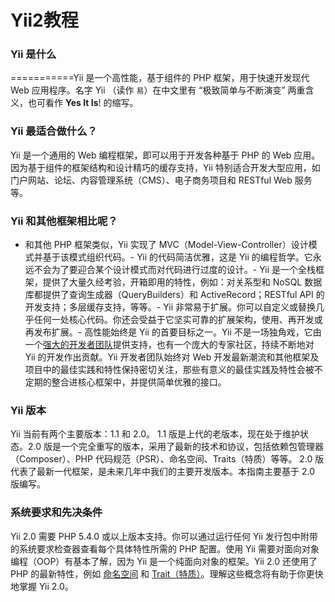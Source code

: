 # Yii2教程

### Yii 是什么

===========Yii 是一个高性能，基于组件的 PHP 框架，用于快速开发现代 Web 应用程序。名字 Yii （读作 `易`）在中文里有 “极致简单与不断演变” 两重含义，也可看作 **Yes It Is**! 的缩写。

### Yii 最适合做什么？

Yii 是一个通用的 Web 编程框架，即可以用于开发各种基于 PHP 的 Web 应用。因为基于组件的框架结构和设计精巧的缓存支持，Yii 特别适合开发大型应用，如门户网站、论坛、内容管理系统（CMS）、电子商务项目和 RESTful Web 服务等。

### Yii 和其他框架相比呢？

- 和其他 PHP 框架类似，Yii 实现了 MVC（Model-View-Controller）设计模式并基于该模式组织代码。- Yii 的代码简洁优雅，这是 Yii 的编程哲学。它永远不会为了要迎合某个设计模式而对代码进行过度的设计。- Yii 是一个全栈框架，提供了大量久经考验，开箱即用的特性，例如：对关系型和 NoSQL 数据库都提供了查询生成器（QueryBuilders）和 ActiveRecord；RESTful API 的开发支持；多层缓存支持，等等。- Yii 非常易于扩展。你可以自定义或替换几乎任何一处核心代码。你还会受益于它坚实可靠的扩展架构，使用、再开发或再发布扩展。- 高性能始终是 Yii 的首要目标之一。Yii 不是一场独角戏，它由一个[强大的开发者团队](http://www.yiiframework.com/about/)提供支持，也有一个庞大的专家社区，持续不断地对 Yii 的开发作出贡献。Yii 开发者团队始终对 Web 开发最新潮流和其他框架及项目中的最佳实践和特性保持密切关注，那些有意义的最佳实践及特性会被不定期的整合进核心框架中，并提供简单优雅的接口。

### Yii 版本

Yii 当前有两个主要版本：1.1 和 2.0。 1.1 版是上代的老版本，现在处于维护状态。2.0 版是一个完全重写的版本，采用了最新的技术和协议，包括依赖包管理器（Composer）、PHP 代码规范（PSR）、命名空间、Traits（特质）等等。 2.0 版代表了最新一代框架，是未来几年中我们的主要开发版本。本指南主要基于 2.0 版编写。

### 系统要求和先决条件

Yii 2.0 需要 PHP 5.4.0 或以上版本支持。你可以通过运行任何 Yii 发行包中附带的系统要求检查器查看每个具体特性所需的 PHP 配置。使用 Yii 需要对面向对象编程（OOP）有基本了解，因为 Yii 是一个纯面向对象的框架。Yii 2.0 还使用了 PHP 的最新特性，例如 [命名空间](http://www.php.net/manual/en/language.namespaces.php) 和 [Trait（特质）](http://www.php.net/manual/en/language.oop5.traits.php)。理解这些概念将有助于你更快地掌握 Yii 2.0。
